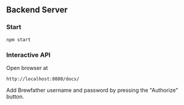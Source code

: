 ## Backend Server


### Start
```
npm start
```

### Interactive API
Open browser at 
```
http://localhost:8080/docs/
```
Add Brewfather username and password by pressing the "Authorize" button. 